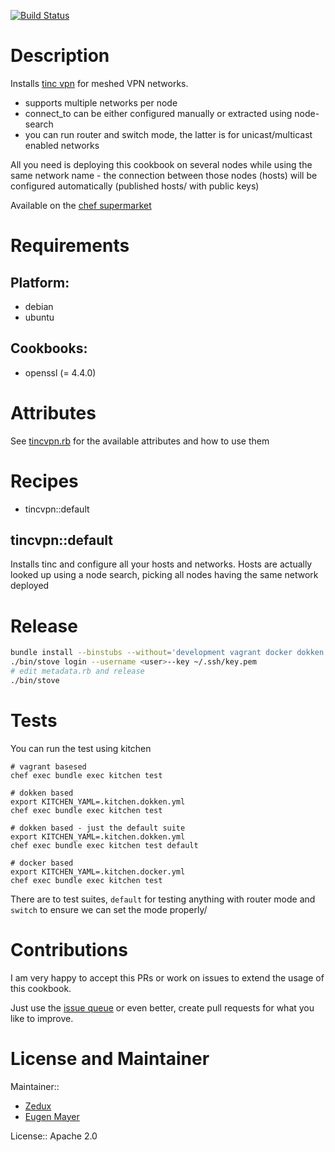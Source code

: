 [![Build Status](https://travis-ci.org/EugenMayer/chef-tinc-cookbook.svg?branch=master)](https://travis-ci.org/EugenMayer/chef-tinc-cookbook)

# Description

Installs [tinc vpn](https://www.tinc-vpn.org/) for meshed VPN networks.

  - supports multiple networks per node
  - connect_to can be either configured manually or extracted using node-search
  - you can run router and switch mode, the latter is for unicast/multicast enabled networks
  
All you need is deploying this cookbook on several nodes while using the same network name - the connection between those nodes (hosts)
will be configured automatically (published hosts/ with public keys)

Available on the [chef supermarket](https://supermarket.chef.io/cookbooks/tincvpn)

# Requirements

## Platform:

* debian
* ubuntu

## Cookbooks:

* openssl (= 4.4.0)

# Attributes

See [tincvpn.rb](https://github.com/EugenMayer/chef-tinc-cookbook/blob/master/attributes/tincvpn.rb) for the available attributes and how to use them 

# Recipes

* tincvpn::default

## tincvpn::default

Installs tinc and configure all your hosts and networks. Hosts are actually looked up using a node search, picking all nodes
having the same network deployed


# Release

```bash
bundle install --binstubs --without='development vagrant docker dokken integration' 
./bin/stove login --username <user>--key ~/.ssh/key.pem
# edit metadata.rb and release
./bin/stove 
```

# Tests

You can run the test using kitchen

    # vagrant basesed 
    chef exec bundle exec kitchen test
    
    # dokken based
    export KITCHEN_YAML=.kitchen.dokken.yml
    chef exec bundle exec kitchen test

    # dokken based - just the default suite
    export KITCHEN_YAML=.kitchen.dokken.yml
    chef exec bundle exec kitchen test default

    # docker based
    export KITCHEN_YAML=.kitchen.docker.yml
    chef exec bundle exec kitchen test           
    
There are to test suites, `default` for testing anything with router mode and `switch` to ensure we can set the mode properly/

# Contributions

I am very happy to accept this PRs or work on issues to extend the usage of this cookbook.

Just use the [issue queue](https://github.com/EugenMayer/chef-tinc-cookbook/issues) or even better, create pull requests for what you like to improve.

# License and Maintainer

Maintainer:: 

- [Zedux](https://github.com/zedtux)
- [Eugen Mayer](https://github.com/EugenMayer)

License:: Apache 2.0
